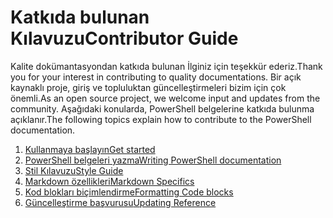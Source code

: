 # <a name="contributor-guide"></a><span data-ttu-id="e2aa9-101">Katkıda bulunan Kılavuzu</span><span class="sxs-lookup"><span data-stu-id="e2aa9-101">Contributor Guide</span></span>

<span data-ttu-id="e2aa9-102">Kalite dokümantasyondan katkıda bulunan İlginiz için teşekkür ederiz.</span><span class="sxs-lookup"><span data-stu-id="e2aa9-102">Thank you for your interest in contributing to quality documentations.</span></span>
<span data-ttu-id="e2aa9-103">Bir açık kaynaklı proje, giriş ve topluluktan güncelleştirmeleri bizim için çok önemli.</span><span class="sxs-lookup"><span data-stu-id="e2aa9-103">As an open source project, we welcome input and updates from the community.</span></span>
<span data-ttu-id="e2aa9-104">Aşağıdaki konularda, PowerShell belgelerine katkıda bulunma açıklanır.</span><span class="sxs-lookup"><span data-stu-id="e2aa9-104">The following topics explain how to contribute to the PowerShell documentation.</span></span>

1. [<span data-ttu-id="e2aa9-105">Kullanmaya başlayın</span><span class="sxs-lookup"><span data-stu-id="e2aa9-105">Get started</span></span>](./contributing/1-GET-STARTED.md)
2. [<span data-ttu-id="e2aa9-106">PowerShell belgeleri yazma</span><span class="sxs-lookup"><span data-stu-id="e2aa9-106">Writing PowerShell documentation</span></span>](./contributing/2-WRITING.md)
3. [<span data-ttu-id="e2aa9-107">Stil Kılavuzu</span><span class="sxs-lookup"><span data-stu-id="e2aa9-107">Style Guide</span></span>](./contributing/3-STYLE-GUIDE.md)
4. [<span data-ttu-id="e2aa9-108">Markdown özellikleri</span><span class="sxs-lookup"><span data-stu-id="e2aa9-108">Markdown Specifics</span></span>](./contributing/4-MARKDOWN-SPECIFICS.md)
5. [<span data-ttu-id="e2aa9-109">Kod blokları biçimlendirme</span><span class="sxs-lookup"><span data-stu-id="e2aa9-109">Formatting Code blocks</span></span>](./contributing/5-FORMATTING-CODE.md)
6. [<span data-ttu-id="e2aa9-110">Güncelleştirme başvurusu</span><span class="sxs-lookup"><span data-stu-id="e2aa9-110">Updating Reference</span></span>](./contributing/6-UPDATING-REFERENCE.md)